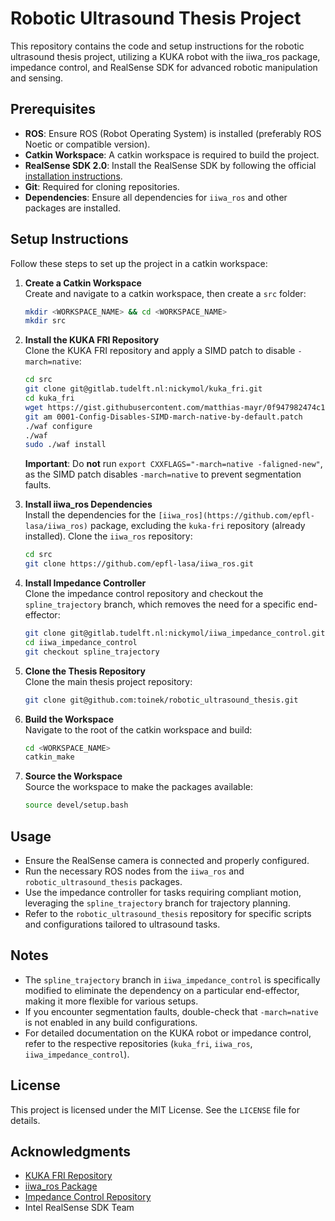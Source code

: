 # Robotic Ultrasound Thesis Project

This repository contains the code and setup instructions for the robotic ultrasound thesis project, utilizing a KUKA robot with the iiwa_ros package, impedance control, and RealSense SDK for advanced robotic manipulation and sensing.

## Prerequisites

- **ROS**: Ensure ROS (Robot Operating System) is installed (preferably ROS Noetic or compatible version).
- **Catkin Workspace**: A catkin workspace is required to build the project.
- **RealSense SDK 2.0**: Install the RealSense SDK by following the official [installation instructions](https://github.com/IntelRealSense/librealsense/blob/master/doc/installation.md).
- **Git**: Required for cloning repositories.
- **Dependencies**: Ensure all dependencies for `iiwa_ros` and other packages are installed.

## Setup Instructions

Follow these steps to set up the project in a catkin workspace:

1. **Create a Catkin Workspace**  
   Create and navigate to a catkin workspace, then create a `src` folder:
   ```bash
   mkdir <WORKSPACE_NAME> && cd <WORKSPACE_NAME>
   mkdir src
   ```

2. **Install the KUKA FRI Repository**  
   Clone the KUKA FRI repository and apply a SIMD patch to disable `-march=native`:
   ```bash
   cd src
   git clone git@gitlab.tudelft.nl:nickymol/kuka_fri.git
   cd kuka_fri
   wget https://gist.githubusercontent.com/matthias-mayr/0f947982474c1865aab825bd084e7a92/raw/244f1193bd30051ae625c8f29ed241855a59ee38/0001-Config-Disables-SIMD-march-native-by-default.patch
   git am 0001-Config-Disables-SIMD-march-native-by-default.patch
   ./waf configure
   ./waf
   sudo ./waf install
   ```

   **Important**: Do **not** run `export CXXFLAGS="-march=native -faligned-new"`, as the SIMD patch disables `-march=native` to prevent segmentation faults.

3. **Install iiwa_ros Dependencies**  
   Install the dependencies for the `[iiwa_ros](https://github.com/epfl-lasa/iiwa_ros)` package, excluding the `kuka-fri` repository (already installed). Clone the `iiwa_ros` repository:
   ```bash
   cd src
   git clone https://github.com/epfl-lasa/iiwa_ros.git
   ```

4. **Install Impedance Controller**  
   Clone the impedance control repository and checkout the `spline_trajectory` branch, which removes the need for a specific end-effector:
   ```bash
   git clone git@gitlab.tudelft.nl:nickymol/iiwa_impedance_control.git
   cd iiwa_impedance_control
   git checkout spline_trajectory
   ```

5. **Clone the Thesis Repository**  
   Clone the main thesis project repository:
   ```bash
   git clone git@github.com:toinek/robotic_ultrasound_thesis.git
   ```

6. **Build the Workspace**  
   Navigate to the root of the catkin workspace and build:
   ```bash
   cd <WORKSPACE_NAME>
   catkin_make
   ```

7. **Source the Workspace**  
   Source the workspace to make the packages available:
   ```bash
   source devel/setup.bash
   ```

## Usage

- Ensure the RealSense camera is connected and properly configured.
- Run the necessary ROS nodes from the `iiwa_ros` and `robotic_ultrasound_thesis` packages.
- Use the impedance controller for tasks requiring compliant motion, leveraging the `spline_trajectory` branch for trajectory planning.
- Refer to the `robotic_ultrasound_thesis` repository for specific scripts and configurations tailored to ultrasound tasks.

## Notes

- The `spline_trajectory` branch in `iiwa_impedance_control` is specifically modified to eliminate the dependency on a particular end-effector, making it more flexible for various setups.
- If you encounter segmentation faults, double-check that `-march=native` is not enabled in any build configurations.
- For detailed documentation on the KUKA robot or impedance control, refer to the respective repositories (`kuka_fri`, `iiwa_ros`, `iiwa_impedance_control`).

## License

This project is licensed under the MIT License. See the `LICENSE` file for details.

## Acknowledgments

- [KUKA FRI Repository](https://gitlab.tudelft.nl/nickymol/kuka_fri)
- [iiwa_ros Package](https://github.com/epfl-lasa/iiwa_ros)
- [Impedance Control Repository](https://gitlab.tudelft.nl/nickymol/iiwa_impedance_control)
- Intel RealSense SDK Team
